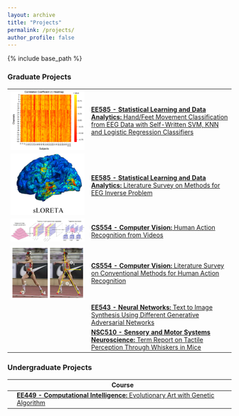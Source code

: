 ```yaml
---
layout: archive
title: "Projects"
permalink: /projects/
author_profile: false
---
```


{% include base_path %}


### Graduate Projects
|                                       |           |
| --------                              | --------  |
| ![bciimage](/images/bciproject1.PNG)  | [**EE585 - Statistical Learning and Data Analytics:** Hand/Feet Movement Classification from EEG Data with Self-Written SVM, KNN and Logistic Regression Classifiers](#)| 
| ![eeginverse](/images/eeginverse.PNG) | [**EE585 - Statistical Learning and Data Analytics:** Literature Survey on Methods for EEG Inverse Problem](#)                                                          |
| ![csproject](/images/csproject.PNG)   | [**CS554 - Computer Vision:** Human Action Recognition from Videos](#)                                                                                                  |
| ![csproject](/images/cssurvey.PNG)    | [**CS554 - Computer Vision:** Literature Survey on Conventional Methods for Human Action Recognition](#)                                                                |
|   | [**EE543 - Neural Networks:** Text to Image Synthesis Using Different Generative Adversarial Networks](#)                                                               |
|   | [**NSC510 - Sensory and Motor Systems Neuroscience:** Term Report on Tactile Perception Through Whiskers in Mice](#)                                                    |

### Undergraduate Projects

|                  | Course                                                                                                                                       | 
| --------         | ------                                                                                                                                       |
|   | [**EE449 - Computational Intelligence:** Evolutionary Art with Genetic Algorithm](#) | 

                     
